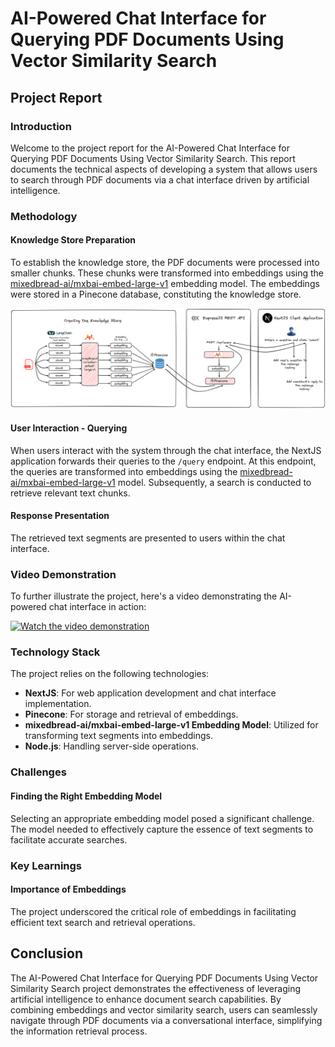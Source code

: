 # AI-Powered Chat Interface for Querying PDF Documents Using Vector Similarity Search

## Project Report

### Introduction

Welcome to the project report for the AI-Powered Chat Interface for Querying PDF Documents Using Vector Similarity Search. This report documents the technical aspects of developing a system that allows users to search through PDF documents via a chat interface driven by artificial intelligence.

### Methodology

#### Knowledge Store Preparation

To establish the knowledge store, the PDF documents were processed into smaller chunks. These chunks were transformed into embeddings using the [mixedbread-ai/mxbai-embed-large-v1](https://huggingface.co/mixedbread-ai/mxbai-embed-large-v1) embedding model. The embeddings were stored in a Pinecone database, constituting the knowledge store.

![pdf-document-query](./assets/pdf-document-query.png)

#### User Interaction - Querying

When users interact with the system through the chat interface, the NextJS application forwards their queries to the `/query` endpoint. At this endpoint, the queries are transformed into embeddings using the [mixedbread-ai/mxbai-embed-large-v1](https://huggingface.co/mixedbread-ai/mxbai-embed-large-v1) model. Subsequently, a search is conducted to retrieve relevant text chunks.

#### Response Presentation

The retrieved text segments are presented to users within the chat interface.

### Video Demonstration

To further illustrate the project, here's a video demonstrating the AI-powered chat interface in action:

[![Watch the video demonstration](https://img.youtube.com/vi/wwPSA7-fM2A/0.jpg)](https://www.youtube.com/watch?v=wwPSA7-fM2A)


### Technology Stack

The project relies on the following technologies:

- **NextJS**: For web application development and chat interface implementation.
- **Pinecone**: For storage and retrieval of embeddings.
- **mixedbread-ai/mxbai-embed-large-v1 Embedding Model**: Utilized for transforming text segments into embeddings.
- **Node.js**: Handling server-side operations.

### Challenges

#### Finding the Right Embedding Model

Selecting an appropriate embedding model posed a significant challenge. The model needed to effectively capture the essence of text segments to facilitate accurate searches.

### Key Learnings

#### Importance of Embeddings

The project underscored the critical role of embeddings in facilitating efficient text search and retrieval operations.

## Conclusion

The AI-Powered Chat Interface for Querying PDF Documents Using Vector Similarity Search project demonstrates the effectiveness of leveraging artificial intelligence to enhance document search capabilities. By combining embeddings and vector similarity search, users can seamlessly navigate through PDF documents via a conversational interface, simplifying the information retrieval process.